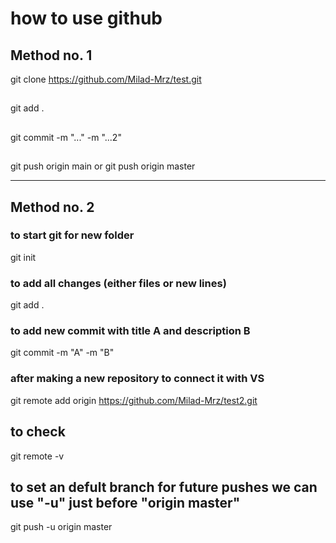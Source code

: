 # how to use github

## Method no. 1

git clone https://github.com/Milad-Mrz/test.git
## 
git add .
##
git commit -m "..." -m "...2"
##
git push origin main or git push origin master

---------------------------
## Method no. 2


### to start git for new folder
git init
### to add all changes (either files or new lines)
git add .
### to add new commit with title A and description B
git commit -m "A" -m "B"
### after making a new repository to connect it with VS
git remote add origin https://github.com/Milad-Mrz/test2.git
## to check
git remote -v
## to set an defult branch for future pushes we can use  "-u" just before "origin master"
git push -u origin master
